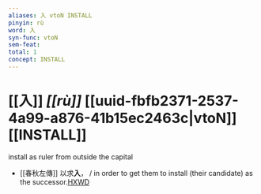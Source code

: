```yaml
---
aliases: 入 vtoN INSTALL
pinyin: rù
word: 入
syn-func: vtoN
sem-feat: 
total: 1
concept: INSTALL 
---
```

# [[入]] *[[rù]]*  [[uuid-fbfb2371-2537-4a99-a876-41b15ec2463c|vtoN]] [[INSTALL]]
install as ruler from outside the capital
 - [[春秋左傳]] 以求**入**， / in order to get them to install (their candidate) as the successor.[HXWD](https://hxwd.org/textview.html?location=KR1e0001_tls_005-153a.3)